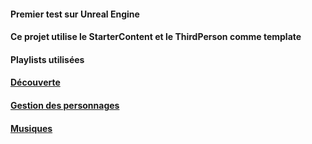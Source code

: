 #### Premier test sur Unreal Engine

#### Ce projet utilise le StarterContent et le ThirdPerson comme template

#### Playlists utilisées
#### [Découverte](https://youtube.com/playlist?list=PLKs9b0VUdRdwxigTeOV1-4JkunLgXivax)
#### [Gestion des personnages](https://youtube.com/playlist?list=PLKs9b0VUdRdw3VdVHItXW4hPF5G35EznB)

#### [Musiques](https://www.unrealengine.com/marketplace/en-US/product/fantasy-orchestral-music)
